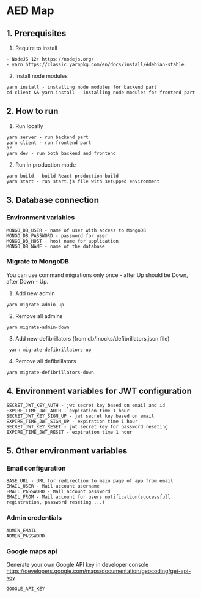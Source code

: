 # AED Map

## 1. Prerequisites

1. Require to install

```
- NodeJS 12+ https://nodejs.org/
- yarn https://classic.yarnpkg.com/en/docs/install/#debian-stable
```

2. Install node modules

```
yarn install - installing node modules for backend part
cd client && yarn install - installing node modules for frontend part
```

## 2. How to run

1. Run locally

```
yarn server - run backend part
yarn client - run frontend part
or
yarn dev - run both backend and frontend
```

2. Run in production mode

```
yarn build - build React production-build
yarn start - run start.js file with setupped environment
```

## 3. Database connection

### Environment variables

```
MONGO_DB_USER - name of user with access to MongoDB
MONGO_DB_PASSWORD - password for user
MONGO_DB_HOST - host name for application
MONGO_DB_NAME - name of the database
```

### Migrate to MongoDB

You can use command migrations only once - after Up should be Down, after Down - Up.

1. Add new admin

```
yarn migrate-admin-up​
```

2. Remove all admins

```
yarn migrate-admin-down​
```

3. Add new defibrillators (from db/mocks/defibrillators.json file)

```
​ yarn migrate-defibrillators-up​
```

4. Remove all defibrillators

```
yarn migrate-defibrillators-down
```

## 4. Environment variables for JWT configuration

```
SECRET_JWT_KEY_AUTH - jwt secret key based on email and id
EXPIRE_TIME_JWT_AUTH - expiration time 1 hour
SECRET_JWT_KEY_SIGN_UP - jwt secret key based on email
EXPIRE_TIME_JWT_SIGN_UP - expiration time 1 hour
SECRET_JWT_KEY_RESET - jwt secret key for password reseting
EXPIRE_TIME_JWT_RESET - expiration time 1 hour
```

## 5. Other environment variables

### Email configuration

```
BASE_URL - URL for redirection to main page of app from email
EMAIL_USER - Mail account username
EMAIL_PASSWORD - Mail account password
EMAIL_FROM - Mail account for users notification(successfull registration, password reseting ...)
```

### Admin credentials

```
ADMIN_EMAIL
ADMIN_PASSWORD
```

### Google maps api

Generate your own Google API key in developer console
https://developers.google.com/maps/documentation/geocoding/get-api-key

```
GOOGLE_API_KEY
```
